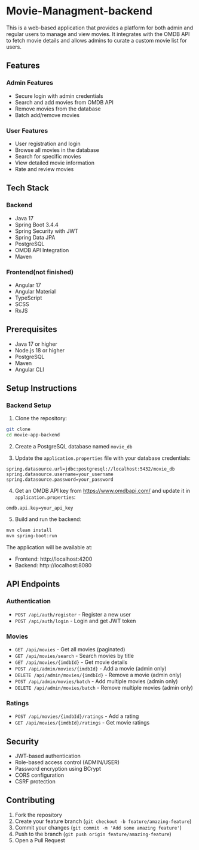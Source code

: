 # Movie-Managment-backend
This is a web-based application that provides a platform for both admin and regular users to manage and view movies. It integrates with the OMDB API to fetch movie details and allows admins to curate a custom movie list for users.

## Features

### Admin Features
- Secure login with admin credentials
- Search and add movies from OMDB API
- Remove movies from the database
- Batch add/remove movies

### User Features
- User registration and login
- Browse all movies in the database
- Search for specific movies
- View detailed movie information
- Rate and review movies

## Tech Stack

### Backend
- Java 17
- Spring Boot 3.4.4
- Spring Security with JWT
- Spring Data JPA
- PostgreSQL
- OMDB API Integration
- Maven

### Frontend(not finished)
- Angular 17
- Angular Material
- TypeScript
- SCSS
- RxJS

## Prerequisites

- Java 17 or higher
- Node.js 18 or higher
- PostgreSQL
- Maven
- Angular CLI

## Setup Instructions

### Backend Setup

1. Clone the repository:
```bash
git clone
cd movie-app-backend
```

2. Create a PostgreSQL database named `movie_db`

3. Update the `application.properties` file with your database credentials:
```properties
spring.datasource.url=jdbc:postgresql://localhost:5432/movie_db
spring.datasource.username=your_username
spring.datasource.password=your_password
```

4. Get an OMDB API key from https://www.omdbapi.com/ and update it in `application.properties`:
```properties
omdb.api.key=your_api_key
```

5. Build and run the backend:
```bash
mvn clean install
mvn spring-boot:run
```

The application will be available at:
- Frontend: http://localhost:4200
- Backend: http://localhost:8080

## API Endpoints

### Authentication
- `POST /api/auth/register` - Register a new user
- `POST /api/auth/login` - Login and get JWT token

### Movies
- `GET /api/movies` - Get all movies (paginated)
- `GET /api/movies/search` - Search movies by title
- `GET /api/movies/{imdbId}` - Get movie details
- `POST /api/admin/movies/{imdbId}` - Add a movie (admin only)
- `DELETE /api/admin/movies/{imdbId}` - Remove a movie (admin only)
- `POST /api/admin/movies/batch` - Add multiple movies (admin only)
- `DELETE /api/admin/movies/batch` - Remove multiple movies (admin only)

### Ratings
- `POST /api/movies/{imdbId}/ratings` - Add a rating
- `GET /api/movies/{imdbId}/ratings` - Get movie ratings

## Security

- JWT-based authentication
- Role-based access control (ADMIN/USER)
- Password encryption using BCrypt
- CORS configuration
- CSRF protection

## Contributing

1. Fork the repository
2. Create your feature branch (`git checkout -b feature/amazing-feature`)
3. Commit your changes (`git commit -m 'Add some amazing feature'`)
4. Push to the branch (`git push origin feature/amazing-feature`)
5. Open a Pull Request
